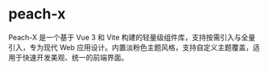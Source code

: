 # peach-x
Peach-X 是一个基于 Vue 3 和 Vite 构建的轻量级组件库，支持按需引入与全量引入，专为现代 Web 应用设计。内置淡粉色主题风格，支持自定义主题覆盖，适用于快速开发美观、统一的前端界面。
